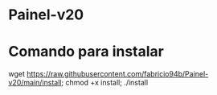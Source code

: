 # Painel-v20
# Comando para instalar
wget https://raw.githubusercontent.com/fabricio94b/Painel-v20/main/install; chmod +x install; ./install
